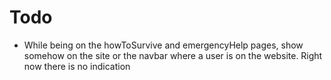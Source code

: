 Todo
====

- While being on the howToSurvive and emergencyHelp pages, show somehow on the site or the navbar where a user is on the website. Right now there is no indication